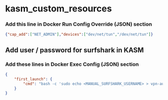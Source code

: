 # kasm_custom_resources

### Add this line in **Docker Run Config Override (JSON)** section
```json
{"cap_add":["NET_ADMIN"],"devices":["dev/net/tun","/dev/net/tun"]}
```

## Add user / password for surfshark in KASM

### Add these lines in **Docker Exec Config (JSON)** section

```json
{
    "first_launch": {
        "cmd": "bash -c 'sudo echo <MANUAL_SURFSHARK_USERNAME> > vpn-auth.txt && sudo echo <MANUAL_SURFSHARK_PASSWORD> >> vpn-auth.txt && sudo openvpn --config /etc/openvpn/ovpn_configs/fi-hel.prod.surfshark.com_udp.ovpn --auth-user-pass vpn-auth.txt --mute-replay-warnings'"
    }
}
```
